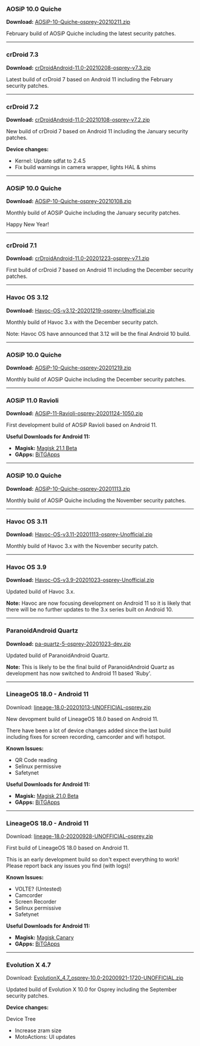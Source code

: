 
### AOSiP 10.0 Quiche

**Download:** [AOSiP-10-Quiche-osprey-20210211.zip](https://sourceforge.net/projects/chil360-android/files/aosip-10.0/osprey/AOSiP-10-Quiche-osprey-20210211.zip/download)

February build of AOSiP Quiche including the latest security patches.


<hr>

### crDroid 7.3

**Download:** [crDroidAndroid-11.0-20210208-osprey-v7.3.zip](https://sourceforge.net/projects/chil360-android/files/crdroid-7.x/osprey/crDroidAndroid-11.0-20210208-osprey-v7.3.zip/download)

Latest build of crDroid 7 based on Android 11 including the February security patches.

<hr>

### crDroid 7.2

**Download:** [crDroidAndroid-11.0-20210108-osprey-v7.2.zip](https://sourceforge.net/projects/chil360-android/files/crdroid-7.x/osprey/crDroidAndroid-11.0-20210108-osprey-v7.2.zip/download)

New build of crDroid 7 based on Android 11 including the January security patches.

**Device changes:**

  - Kernel: Update sdfat to 2.4.5
  - Fix build warnings in camera wrapper, lights HAL & shims

<hr>

### AOSiP 10.0 Quiche

**Download:** [AOSiP-10-Quiche-osprey-20210108.zip](https://sourceforge.net/projects/chil360-android/files/aosip-10.0/osprey/AOSiP-10-Quiche-osprey-20210108.zip/download)

Monthly build of AOSiP Quiche including the January security patches.

Happy New Year!

<hr>

### crDroid 7.1

**Download:** [crDroidAndroid-11.0-20201223-osprey-v7.1.zip](https://sourceforge.net/projects/chil360-android/files/crdroid-7.x/osprey/crDroidAndroid-11.0-20201223-osprey-v7.1.zip/download)

First build of crDroid 7 based on Android 11 including the December security patches.

<hr>

### Havoc OS 3.12

**Download:** [Havoc-OS-v3.12-20201219-osprey-Unofficial.zip](https://sourceforge.net/projects/chil360-android/files/havoc-3.x/osprey/Havoc-OS-v3.12-20201219-osprey-Unofficial.zip/download)

Monthly build of Havoc 3.x with the December security patch.

Note: Havoc OS have announced that 3.12 will be the final Android 10 build.

<hr>

### AOSiP 10.0 Quiche

**Download:** [AOSiP-10-Quiche-osprey-20201219.zip](https://sourceforge.net/projects/chil360-android/files/aosip-10.0/osprey/AOSiP-10-Quiche-osprey-20201219.zip/download)

Monthly build of AOSiP Quiche including the December security patches.

<hr>

### AOSiP 11.0 Ravioli

**Download:** [AOSiP-11-Ravioli-osprey-20201124-1050.zip](https://sourceforge.net/projects/chil360-android/files/aosip-11.0/osprey/AOSiP-11-Ravioli-osprey-20201124-1050.zip/download)

First development build of AOSiP Ravioli based on Android 11.

**Useful Downloads for Android 11:**
  - **Magisk:** [Magisk 21.1 Beta](https://github.com/topjohnwu/Magisk/releases/download/v21.1/Magisk-v21.1.zip)
  - **GApps:** [BiTGApps](https://bitgapps.cf/arm/R/)

<hr>

### AOSiP 10.0 Quiche

**Download:** [AOSiP-10-Quiche-osprey-20201113.zip](https://sourceforge.net/projects/chil360-android/files/aosip-10.0/osprey/AOSiP-10-Quiche-osprey-20201113.zip/download)

Monthly build of AOSiP Quiche including the November security patches.

<hr>

### Havoc OS 3.11

**Download:** [Havoc-OS-v3.11-20201113-osprey-Unofficial.zip](https://sourceforge.net/projects/chil360-android/files/havoc-3.x/osprey/Havoc-OS-v3.11-20201113-osprey-Unofficial.zip/download)

Monthly build of Havoc 3.x with the November security patch.

<hr>

### Havoc OS 3.9

**Download:** [Havoc-OS-v3.9-20201023-osprey-Unofficial.zip](https://sourceforge.net/projects/chil360-android/files/havoc-3.x/osprey/Havoc-OS-v3.9-20201023-osprey-Unofficial.zip/download)

Updated build of Havoc 3.x.

**Note:**
Havoc are now focusing development on Android 11 so it is likely that there will be no further updates to the 3.x series built on Android 10.

<hr>

### ParanoidAndroid Quartz

**Download:** [pa-quartz-5-osprey-20201023-dev.zip](https://sourceforge.net/projects/chil360-android/files/pa-quartz/osprey/pa-quartz-5-osprey-20201023-dev.zip/download)

Updated build of ParanoidAndroid Quartz.

**Note:**
This is likely to be the final build of ParanoidAndroid Quartz as development has now switched to Android 11 based 'Ruby'.

<hr>

### LineageOS 18.0 - Android 11

Download: [lineage-18.0-20201013-UNOFFICIAL-osprey.zip](https://sourceforge.net/projects/chil360-android/files/lineage-18.x/osprey/lineage-18.0-20201013-UNOFFICIAL-osprey.zip/download)

New devopment build of LineageOS 18.0 based on Android 11.

There have been a lot of device changes added since the last build including fixes for screen recording, camcorder and wifi hotspot.

**Known Issues:**
  - QR Code reading
  - Selinux permissive
  - Safetynet

**Useful Downloads for Android 11:**
  - **Magisk:** [Magisk 21.0 Beta](https://github.com/topjohnwu/Magisk/releases/download/v21.0/Magisk-v21.0.zip)
  - **GApps:** [BiTGApps](https://bitgapps.cf/arm/R/)

<hr>

### LineageOS 18.0 - Android 11

Download: [lineage-18.0-20200928-UNOFFICIAL-osprey.zip](https://sourceforge.net/projects/chil360-android/files/lineage-18.x/osprey/lineage-18.0-20200928-UNOFFICIAL-osprey.zip/download)

First build of LineageOS 18.0 based on Android 11.

This is an early development build so don't expect everything to work!
Please report back any issues you find (with logs)!

**Known Issues:**
  - VOLTE? (Untested)
  - Camcorder
  - Screen Recorder
  - Selinux permissive
  - Safetynet

**Useful Downloads for Android 11:**
  - **Magisk:** [Magisk Canary](https://github.com/topjohnwu/magisk_files/raw/canary/magisk-debug.zip)
  - **GApps:** [BiTGApps](https://bitgapps.cf/arm/R/)

<hr>

### Evolution X 4.7

Download: [EvolutionX_4.7_osprey-10.0-20200921-1720-UNOFFICIAL.zip](https://sourceforge.net/projects/chil360-android/files/evo-ten/osprey/EvolutionX_4.7_osprey-10.0-20200921-1720-UNOFFICIAL.zip/download)

Updated build of Evolution X 10.0 for Osprey including the September security patches.

**Device changes:**

Device Tree
  - Increase zram size
  - MotoActions: UI updates
